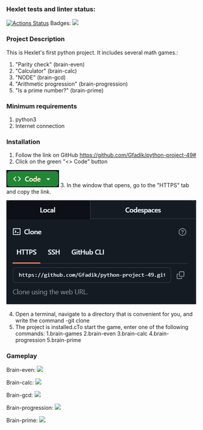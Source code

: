 ### Hexlet tests and linter status:
[![Actions Status](https://github.com/Gfadik/python-project-49/actions/workflows/hexlet-check.yml/badge.svg)](https://github.com/Gfadik/python-project-49/actions)
Badges: <a href="https://codeclimate.com/github/Gfadik/python-project-49/maintainability"><img src="https://api.codeclimate.com/v1/badges/8c797bf12fde323dadf9/maintainability" /></a>

### Project Description
This is Hexlet's first python project. It includes several math games.:
1. "Parity check" (brain-even)
2. "Calculator" (brain-calc)
3. "NODE" (brain-gcd)
4. "Arithmetic progression" (brain-progression) 
5. "Is a prime number?" (brain-prime)

### Minimum requirements
1. python3
2. Internet connection

### Installation
1. Follow the link on GitHub
https://github.com/Gfadik/python-project-49#
2. Click on the green "<> Code" button

![img.png](img.png)
3. In the window that opens, go to the "HTTPS" tab and copy the link.

![img_1.png](img_1.png)


4. Open a terminal, navigate to a directory that is convenient for you, and write the command
-git clone <copied link>
5. The project is installed.cTo start the game, enter one of the following commands:
1.brain-games
2.brain-even
3.brain-calc
4.brain-progression
5.brain-prime
### Gameplay

Brain-even: <a href="https://asciinema.org/a/vF9h6IjmhpjQv4Mymg2uxbWyY" target="_blank"><img src="https://asciinema.org/a/vF9h6IjmhpjQv4Mymg2uxbWyY.svg" /></a>

Brain-calc: <a href="https://asciinema.org/a/vF9h6IjmhpjQv4Mymg2uxbWyY" target="_blank"><img src="https://asciinema.org/a/vF9h6IjmhpjQv4Mymg2uxbWyY.svg" /></a>

Brain-gcd:  <a href="https://asciinema.org/a/QGglCrMHG5PBAHYJrbfU2U3nW" target="_blank"><img src="https://asciinema.org/a/QGglCrMHG5PBAHYJrbfU2U3nW.svg" /></a>

Brain-progression:  <a href="https://asciinema.org/a/l0m32LXZfjL9cexSJyduPMiOf" target="_blank"><img src="https://asciinema.org/a/l0m32LXZfjL9cexSJyduPMiOf.svg" /></a>

Brain-prime:  <a href="https://asciinema.org/a/ub0CtilwCx5jJmhqTvoC6kQgP" target="_blank"><img src="https://asciinema.org/a/ub0CtilwCx5jJmhqTvoC6kQgP.svg" /></a>